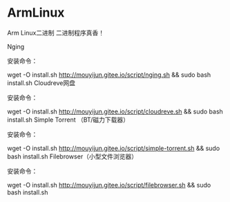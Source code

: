 # ArmLinux
Arm Linux二进制
二进制程序真香！

Nging

安装命令：

wget -O install.sh http://mouyijun.gitee.io/script/nging.sh && sudo bash install.sh
Cloudreve网盘

安装命令：

wget -O install.sh http://mouyijun.gitee.io/script/cloudreve.sh && sudo bash install.sh
Simple Torrent （BT/磁力下载器）

安装命令：

wget -O install.sh http://mouyijun.gitee.io/script/simple-torrent.sh && sudo bash install.sh
Filebrowser（小型文件浏览器）

安装命令：

wget -O install.sh http://mouyijun.gitee.io/script/filebrowser.sh && sudo bash install.sh
